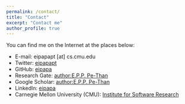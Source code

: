 ```yaml
---
permalink: /contact/
title: "Contact"
excerpt: "Contact me"
author_profile: true
---
```


You can find me on the Internet at the places below:

* E-mail: eipapapt [at] cs.cmu.edu
* Twitter: <span font='color: #c41e3a'>[eipapapt](http://twitter.com/eipapapt)</span>
* GitHub:  <span font='color: #c41e3a'>[eipapa](https://github.com/eipapa)<span font='color: #c41e3a'>
* Research Gate:  <span font='color: #c41e3a'>[author:E.P.P. Pe-Than](https://www.researchgate.net/profile/Ei_Pa_Pa_Pe-Than) <span font='color: #c41e3a'>
* Google Scholar:  <span font='color: #c41e3a'>[author:E.P.P. Pe-Than](https://scholar.google.com/citations?user=U7HARQEAAAAJ&hl=en) <span font='color: #c41e3a'>
* LinkedIn:  <span font='color: #c41e3a'>[eipapa](http://www.linkedin.com/in/eipapa)<span font='color: #c41e3a'>
* Carnegie Mellon University (CMU):  <span font='color: #c41e3a'>[Institute for Software Research](https://www.isri.cmu.edu/people/core-faculty/Post%20Docs/than-ei.html) <span font='color: #c41e3a'>
